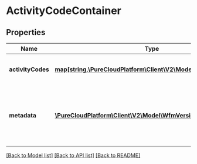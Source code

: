 # ActivityCodeContainer

## Properties
Name | Type | Description | Notes
------------ | ------------- | ------------- | -------------
**activityCodes** | [**map[string,\PureCloudPlatform\Client\V2\Model\ActivityCode]**](ActivityCode.md) | Map of activity code id to activity code | [optional] 
**metadata** | [**\PureCloudPlatform\Client\V2\Model\WfmVersionedEntityMetadata**](WfmVersionedEntityMetadata.md) | Version metadata for the associated management unit&#39;s list of activity codes | 

[[Back to Model list]](../README.md#documentation-for-models) [[Back to API list]](../README.md#documentation-for-api-endpoints) [[Back to README]](../README.md)



